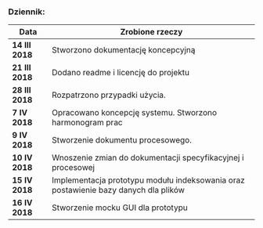### Dziennik:
| Data         | Zrobione rzeczy |
| ------------- | ------------- |
|**14 III 2018** | Stworzono dokumentację koncepcyjną|
|**21 III 2018** | Dodano readme i licencję do projektu|
|**28 III 2018** | Rozpatrzono przypadki użycia.|
| **7 IV 2018** | Opracowano koncepcję systemu. Stworzono harmonogram prac |
| **9 IV 2018** | Stworzenie dokumentu procesowego.|
| **10 IV 2018** | Wnoszenie zmian do dokumentacji specyfikacyjnej i procesowej |
| **15 IV 2018** |Implementacja prototypu modułu indeksowania oraz postawienie bazy danych dla plików |
| **16 IV 2018** | Stworzenie mocku GUI dla prototypu|

